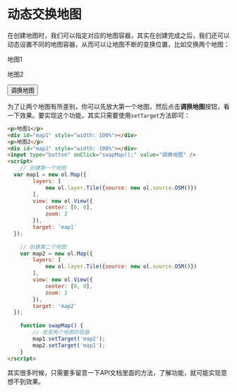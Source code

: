 # 动态交换地图
在创建地图时，我们可以指定对应的地图容器，其实在创建完成之后，我们还可以动态设置不同的地图容器，从而可以让地图不断的变换位置，比如交换两个地图：

<head>                  
	<link href="../src/ol3.13.1/ol.css" rel="stylesheet" type="text/css" />
	<script type="text/javascript" src="../src/ol3.13.1/ol.js" charset="utf-8"></script>
</head>

<p>地图1</p>
<div id="map1" style="width: 100%"></div>
<p>地图2</p>
<div id="map2" style="width: 100%"></div>
<input type="button" onClick="swapMap();" value="调换地图" />
<script>
	// 创建第一个地图
  var map1 = new ol.Map({
		layers: [
			new ol.layer.Tile({source: new ol.source.OSM()})
		],
		view: new ol.View({
			center: [0, 0],
			zoom: 2
		}),
		target: 'map1'
  });
	
	// 创建第二个地图
	var map2 = new ol.Map({
		layers: [
			new ol.layer.Tile({source: new ol.source.OSM()})
		],
		view: new ol.View({
			center: [0, 0],
			zoom: 2
		}),
		target: 'map2'
  });
	
	function swapMap() {
		// 改变两个地图的容器
		map1.setTarget('map2');
		map2.setTarget('map1');
	}
</script>

为了让两个地图有所差别，你可以先放大第一个地图，然后点击**调换地图**按钮，看一下效果。要实现这个功能，其实只需要使用`setTarget`方法即可：

``` html
<p>地图1</p>
<div id="map1" style="width: 100%"></div>
<p>地图2</p>
<div id="map2" style="width: 100%"></div>
<input type="button" onClick="swapMap();" value="调换地图" />
<script>
	// 创建第一个地图
  var map1 = new ol.Map({
		layers: [
			new ol.layer.Tile({source: new ol.source.OSM()})
		],
		view: new ol.View({
			center: [0, 0],
			zoom: 2
		}),
		target: 'map1'
  });
	
	// 创建第二个地图
	var map2 = new ol.Map({
		layers: [
			new ol.layer.Tile({source: new ol.source.OSM()})
		],
		view: new ol.View({
			center: [0, 0],
			zoom: 2
		}),
		target: 'map2'
  });
	
	function swapMap() {
		// 改变两个地图的容器
		map1.setTarget('map2');
		map2.setTarget('map1');
	}
</script>
```
其实很多时候，只需要多留意一下API文档里面的方法，了解功能，就可能实现意想不到效果。